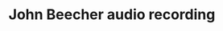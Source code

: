 ---
layout: manifest
title: John Beecher audio recording
manifest_name: john-beecher-audio-recording

---